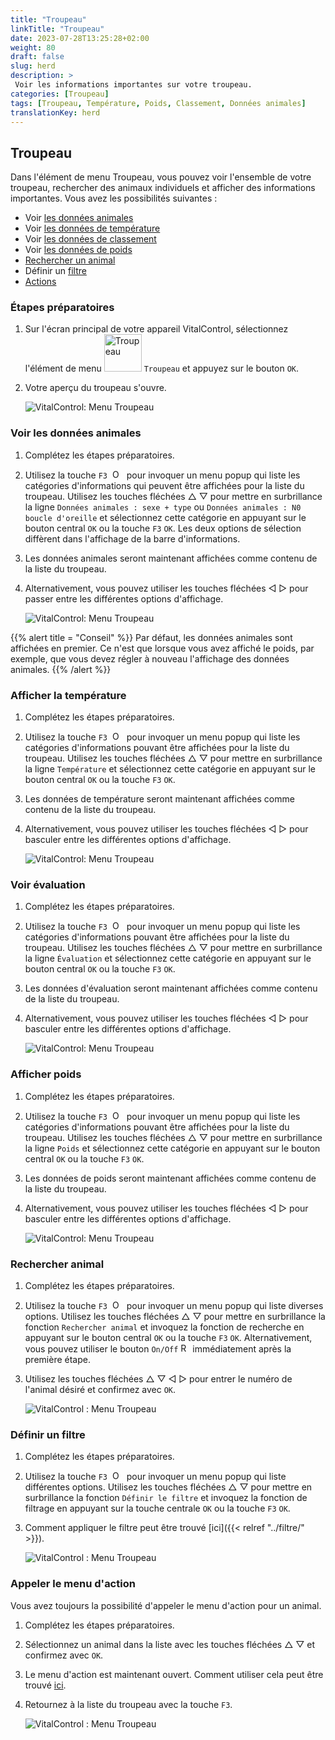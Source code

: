 ```yaml
---
title: "Troupeau"
linkTitle: "Troupeau"
date: 2023-07-28T13:25:28+02:00
weight: 80
draft: false
slug: herd
description: >
 Voir les informations importantes sur votre troupeau.
categories: [Troupeau]
tags: [Troupeau, Température, Poids, Classement, Données animales]
translationKey: herd
---
```

## Troupeau

Dans l'élément de menu Troupeau, vous pouvez voir l'ensemble de votre troupeau, rechercher des animaux individuels et afficher des informations importantes. Vous avez les possibilités suivantes :

- Voir [les données animales](#view-animal-data)
- Voir [les données de température](#display-temperature)
- Voir [les données de classement](#view-rating)
- Voir [les données de poids](#view-rating)
- [Rechercher un animal](#search-animal)
- Définir un [filtre](#set-filter)
- [Actions](#call-action-menu)

### Étapes préparatoires

1. Sur l'écran principal de votre appareil VitalControl, sélectionnez l'élément de menu <img src="/icons/main/herd.svg" width="60" align="bottom" alt="Troupeau" /> `Troupeau` et appuyez sur le bouton `OK`.

2. Votre aperçu du troupeau s'ouvre.

    ![VitalControl: Menu Troupeau](images/herde.png "Troupeau")

### Voir les données animales

1. Complétez les étapes préparatoires.

2. Utilisez la touche `F3` &nbsp;<img src="/icons/footer/open-popup.svg" width="15" align="bottom" alt="Ouvrir le popup" />&nbsp; pour invoquer un menu popup qui liste les catégories d'informations qui peuvent être affichées pour la liste du troupeau. Utilisez les touches fléchées △ ▽ pour mettre en surbrillance la ligne `Données animales : sexe + type` ou `Données animales : N0 boucle d'oreille` et sélectionnez cette catégorie en appuyant sur le bouton central `OK` ou la touche `F3` `OK`. Les deux options de sélection diffèrent dans l'affichage de la barre d'informations.

3. Les données animales seront maintenant affichées comme contenu de la liste du troupeau.

4. Alternativement, vous pouvez utiliser les touches fléchées ◁ ▷ pour passer entre les différentes options d'affichage.

    ![VitalControl: Menu Troupeau](images/animaldata.png "Voir les données animales")

{{% alert title = "Conseil" %}}
Par défaut, les données animales sont affichées en premier. Ce n'est que lorsque vous avez affiché le poids, par exemple, que vous devez régler à nouveau l'affichage des données animales.
{{% /alert %}}

### Afficher la température

1. Complétez les étapes préparatoires.

2. Utilisez la touche `F3` &nbsp;<img src="/icons/footer/open-popup.svg" width="15" align="bottom" alt="Ouvrir le menu popup" />&nbsp; pour invoquer un menu popup qui liste les catégories d'informations pouvant être affichées pour la liste du troupeau. Utilisez les touches fléchées △ ▽ pour mettre en surbrillance la ligne `Température` et sélectionnez cette catégorie en appuyant sur le bouton central `OK` ou la touche `F3` `OK`.

3. Les données de température seront maintenant affichées comme contenu de la liste du troupeau.

4. Alternativement, vous pouvez utiliser les touches fléchées ◁ ▷ pour basculer entre les différentes options d'affichage.

    ![VitalControl: Menu Troupeau](images/temperature.png "Afficher la température")

### Voir évaluation

1. Complétez les étapes préparatoires.

2. Utilisez la touche `F3` &nbsp;<img src="/icons/footer/open-popup.svg" width="15" align="bottom" alt="Ouvrir le menu popup" />&nbsp; pour invoquer un menu popup qui liste les catégories d'informations pouvant être affichées pour la liste du troupeau. Utilisez les touches fléchées △ ▽ pour mettre en surbrillance la ligne `Évaluation` et sélectionnez cette catégorie en appuyant sur le bouton central `OK` ou la touche `F3` `OK`.

3. Les données d'évaluation seront maintenant affichées comme contenu de la liste du troupeau.

4. Alternativement, vous pouvez utiliser les touches fléchées ◁ ▷ pour basculer entre les différentes options d'affichage.

    ![VitalControl: Menu Troupeau](images/rating.png "Voir évaluation")

### Afficher poids

1. Complétez les étapes préparatoires.

2. Utilisez la touche `F3` &nbsp;<img src="/icons/footer/open-popup.svg" width="15" align="bottom" alt="Ouvrir le menu popup" />&nbsp; pour invoquer un menu popup qui liste les catégories d'informations pouvant être affichées pour la liste du troupeau. Utilisez les touches fléchées △ ▽ pour mettre en surbrillance la ligne `Poids` et sélectionnez cette catégorie en appuyant sur le bouton central `OK` ou la touche `F3` `OK`.

3. Les données de poids seront maintenant affichées comme contenu de la liste du troupeau.

4. Alternativement, vous pouvez utiliser les touches fléchées ◁ ▷ pour basculer entre les différentes options d'affichage.

    ![VitalControl: Menu Troupeau](images/weight.png "Afficher poids")

### Rechercher animal

1. Complétez les étapes préparatoires.

2. Utilisez la touche `F3` &nbsp;<img src="/icons/footer/open-popup.svg" width="15" align="bottom" alt="Ouvrir le menu popup" />&nbsp; pour invoquer un menu popup qui liste diverses options. Utilisez les touches fléchées △ ▽ pour mettre en surbrillance la fonction `Rechercher animal` et invoquez la fonction de recherche en appuyant sur le bouton central `OK` ou la touche `F3` `OK`. Alternativement, vous pouvez utiliser le bouton `On/Off` <img src="/icons/footer/search.svg" width="15" align="bottom" alt="Recherche" /> immédiatement après la première étape.

3. Utilisez les touches fléchées △ ▽ ◁ ▷ pour entrer le numéro de l'animal désiré et confirmez avec `OK`.

    ![VitalControl : Menu Troupeau](images/search.png "Rechercher animal")

### Définir un filtre

1. Complétez les étapes préparatoires.

2. Utilisez la touche `F3` &nbsp;<img src="/icons/footer/open-popup.svg" width="15" align="bottom" alt="Ouvrir popup" />&nbsp; pour invoquer un menu popup qui liste différentes options. Utilisez les touches fléchées △ ▽ pour mettre en surbrillance la fonction `Définir le filtre` et invoquez la fonction de filtrage en appuyant sur la touche centrale `OK` ou la touche `F3` `OK`.

3. Comment appliquer le filtre peut être trouvé [ici]({{< relref "../filtre/" >}}).

    ![VitalControl : Menu Troupeau](images/setfilter.png "Rechercher animal")

### Appeler le menu d'action

Vous avez toujours la possibilité d'appeler le menu d'action pour un animal.

1. Complétez les étapes préparatoires.

2. Sélectionnez un animal dans la liste avec les touches fléchées △ ▽ et confirmez avec `OK`.

3. Le menu d'action est maintenant ouvert. Comment utiliser cela peut être trouvé [ici](../actions).

4. Retournez à la liste du troupeau avec la touche `F3`.

    ![VitalControl : Menu Troupeau](images/action.png "Appeler actions")
